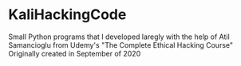 # KaliHackingCode
Small Python programs that I developed laregly with the help of Atil Samancioglu from Udemy's "The Complete Ethical Hacking Course"
Originally created in September of 2020
